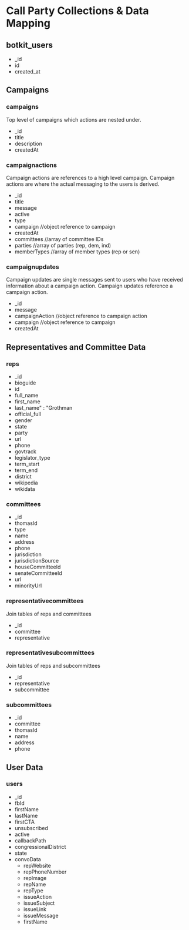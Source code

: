 # Call Party Collections & Data Mapping

## botkit_users
- _id
- id
- created_at

## Campaigns
### campaigns
Top level of campaigns which actions are nested under. 

- _id
- title
- description
- createdAt

### campaignactions
Campaign actions are references to a high level campaign. Campaign actions are where the actual messaging to the users is derived.

- _id
- title
- message
- active
- type
- campaign //object reference to campaign
- createdAt
- committees //array of committee IDs
- parties //array of parties (rep, dem, ind)
- memberTypes //array of member types (rep or sen)

### campaignupdates
Campaign updates are single messages sent to users who have received information about a campaign action. Campaign updates reference a campaign action.

- _id
- message
- campaignAction //object reference to campaign action
- campaign //object reference to campaign
- createdAt

## Representatives and Committee Data
### reps
- _id
- bioguide
- id
- full_name
- first_name
- last_name" : "Grothman
- official_full
- gender
- state
- party
- url
- phone
- govtrack
- legislator_type
- term_start
- term_end
- district
- wikipedia
- wikidata

### committees
- _id
- thomasId
- type
- name
- address
- phone
- jurisdiction
- jurisdictionSource
- houseCommitteeId
- senateCommitteeId
- url
- minorityUrl

### representativecommittees
Join tables of reps and committees
- _id
- committee
- representative

### representativesubcommittees
Join tables of reps and subcommittees
- _id
- representative
- subcommittee

### subcommittees
- _id
- committee
- thomasId
- name
- address
- phone

## User Data
### users
- _id
- fbId
- firstName
- lastName
- firstCTA
- unsubscribed
- active
- callbackPath
- congressionalDistrict
- state
- convoData
	- repWebsite
	- repPhoneNumber
	- repImage
	- repName
	- repType
	- issueAction
	- issueSubject
	- issueLink
	- issueMessage
	- firstName









